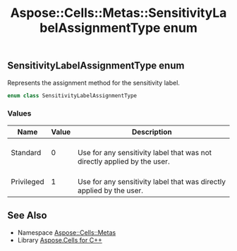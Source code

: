 ﻿---
title: Aspose::Cells::Metas::SensitivityLabelAssignmentType enum
linktitle: SensitivityLabelAssignmentType
second_title: Aspose.Cells for C++ API Reference
description: 'Aspose::Cells::Metas::SensitivityLabelAssignmentType enum. Represents the assignment method for the sensitivity label in C++.'
type: docs
weight: 300
url: /cpp/aspose.cells.metas/sensitivitylabelassignmenttype/
---
## SensitivityLabelAssignmentType enum


Represents the assignment method for the sensitivity label.

```cpp
enum class SensitivityLabelAssignmentType
```

### Values

| Name | Value | Description |
| --- | --- | --- |
| Standard | 0 | <br>Use for any sensitivity label that was not directly applied by the user. |
| Privileged | 1 | <br>Use for any sensitivity label that was directly applied by the user. |

## See Also

* Namespace [Aspose::Cells::Metas](../)
* Library [Aspose.Cells for C++](../../)
